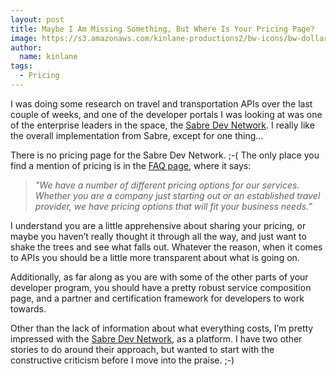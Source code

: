 ```yaml
---
layout: post
title: Maybe I Am Missing Something, But Where Is Your Pricing Page?
image: https://s3.amazonaws.com/kinlane-productions2/bw-icons/bw-dollar-sign.jpg
author:
  name: kinlane
tags:
  - Pricing
---
```

I was doing some research on travel and transportation APIs over the last couple of weeks, and one of the developer portals I was looking at was one of the enterprise leaders in the space, the [Sabre Dev Network](https://developer.sabre.com/). I really like the overall implementation from Sabre, except for one thing...

There is no pricing page for the Sabre Dev Network. ;-( The only place you find a mention of pricing is in the [FAQ page](https://developer.sabre.com/resources/FAQ), where it says:

> _"We have a number of different pricing options for our services. Whether you are a company just starting out or an established travel provider, we have pricing options that will fit your business needs.”_

I understand you are a little apprehensive about sharing your pricing, or maybe you haven’t really thought it through all the way, and just want to shake the trees and see what falls out. Whatever the reason, when it comes to APIs you should be a little more transparent about what is going on.

Additionally, as far along as you are with some of the other parts of your developer program, you should have a pretty robust service composition page, and a partner and certification framework for developers to work towards.

Other than the lack of information about what everything costs, I’m pretty impressed with the [Sabre Dev Network](https://developer.sabre.com/), as a platform. I have two other stories to do around their approach, but wanted to start with the constructive criticism before I move into the praise. ;-)